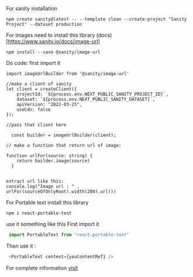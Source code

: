 For sanity installation 

```terminal
npm create sanity@latest -- --template clean --create-project "Sanity Project" --dataset production
```


For Images need to install this library
(docs)[https://www.sanity.io/docs/image-url]

```terminal
npm install --save @sanity/image-url
```
Do code:
first import it

```terminal
import imageUrlBuilder from '@sanity/image-url'

//make a client of sanity
let client = createClient({
    projectId: `${process.env.NEXT_PUBLIC_SANITY_PROJECT_ID}`,
    dataset: `${process.env.NEXT_PUBLIC_SANITY_DATASET}`,
    apiVersion: "2022-03-25",
    useCdn: false
});

```

```terminal
//pass that client here

  const builder = imageUrlBuilder(client);

// make a function that return url of image:

function urlFor(source: string) {
    return builder.image(source)
  }


extract url like this:
console.log("Image url : " , urlFor(sourceOfOnlyRoot).width(200).url())

```





For Portable text install this library

```terminal
npm i react-portable-text
```

use it something like this
First import it 

```typescript
 import PortableText from "react-portable-text"
```
Then use it :

```typescript
 <PortableText content={youContentRef} />
```

For complete information [visit](https://github.com/panaverse/learn-nextjs/tree/main/step09_headless_cms/sanity)
